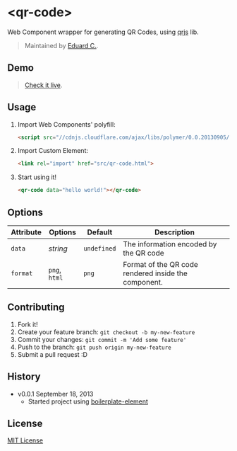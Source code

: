 # &lt;qr-code&gt;

Web Component wrapper for generating QR Codes, using [qrjs](http://hg.mearie.org/qrjs/) lib.

> Maintained by [Eduard C.](https://github.com/educastellano).

## Demo

> [Check it live](http://educastellano.github.io/qr-code).

## Usage

1. Import Web Components' polyfill:

	```html
	<script src="//cdnjs.cloudflare.com/ajax/libs/polymer/0.0.20130905/polymer.min.js"></script>
	```

2. Import Custom Element:

	```html
	<link rel="import" href="src/qr-code.html">
	```

3. Start using it!

	```html
	<qr-code data="hello world!"></qr-code>
	```

## Options

Attribute  | Options                   | Default             | Description
---        | ---                       | ---                 | ---
`data`     | *string*                  | `undefined`         | The information encoded by the QR code
`format`   | `png`, `html`      	   | `png`               | Format of the QR code rendered inside the component.


## Contributing

1. Fork it!
2. Create your feature branch: `git checkout -b my-new-feature`
3. Commit your changes: `git commit -m 'Add some feature'`
4. Push to the branch: `git push origin my-new-feature`
5. Submit a pull request :D

## History

* v0.0.1 September 18, 2013
	* Started project using [boilerplate-element](https://github.com/customelements/boilerplate-element)

## License

[MIT License](http://opensource.org/licenses/MIT)
